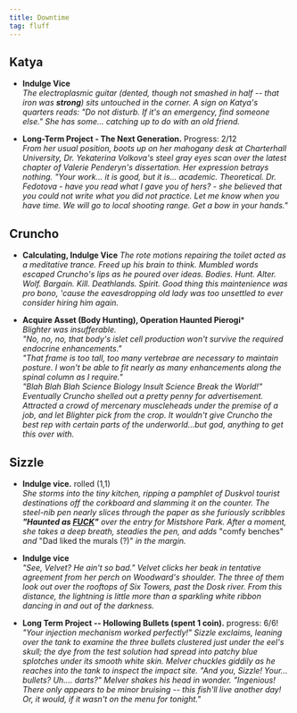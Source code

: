 ```yaml
---
title: Downtime
tag: fluff
---
```


## Katya

* **Indulge Vice**   
*The electroplasmic guitar (dented, though not smashed in half -- that iron was ***strong***) sits untouched in the corner. A sign on Katya's quarters reads: "Do not disturb. If it's an emergency, find someone else." She has some... catching up to do with an old friend.*

* **Long-Term Project - The Next Generation.** Progress: 2/12   
*From her usual position, boots up on her mahogany desk at Charterhall University, Dr. Yekaterina Volkova's steel gray eyes scan over the latest chapter of Valerie Penderyn's dissertation. Her expression betrays nothing. "Your work... it is good, but it is... academic. Theoretical. Dr. Fedotova - have you read what I gave you of hers? - she believed that you could not write what you did not practice. Let me know when you have time. We will go to local shooting range. Get a bow in your hands."*

## Cruncho

* **Calculating, Indulge Vice**
*The rote motions repairing the toilet acted as a meditative trance. Freed up his brain to think. Mumbled words escaped Cruncho's lips as he poured over ideas. Bodies. Hunt. Alter. Wolf. Bargain. Kill. Deathlands. Spirit. Good thing this maintenience was pro bono, 'cause the eavesdropping old lady was too unsettled to ever consider hiring him again.*

* **Acquire Asset (Body Hunting), Operation Haunted Pierogi***   
*Blighter was insufferable.*   
*"No, no, no, that body's islet cell production won't survive the required endocrine enhancements."*   
*"That frame is too tall, too many vertebrae are necessary to maintain posture. I won't be able to fit nearly as many enhancements along the spinal column as I require."*   
*"Blah Blah Blah Science Biology Insult Science Break the World!"*   
*Eventually Cruncho shelled out a pretty penny for advertisement. Attracted a crowd of mercenary muscleheads under the premise of a job, and let Blighter pick from the crop. It wouldn't give Cruncho the best rep with certain parts of the underworld...but god, anything to get this over with.*   

## Sizzle

* **Indulge vice.** rolled (1,1)   
*She storms into the tiny kitchen, ripping a pamphlet of Duskvol tourist destinations off the corkboard and slamming it on the counter. The steel-nib pen nearly slices through the paper as she furiously scribbles* ***"Haunted as <u>FUCK</u>"*** *over the entry for Mistshore Park. After a moment, she takes a deep breath, steadies the pen, and adds* "comfy benches" *and* "Dad liked the murals (?)" *in the margin.*

* **Indulge vice**   
*"See, Velvet? He ain't so bad." Velvet clicks her beak in tentative agreement from her perch on Woodward's shoulder. The three of them look out over the rooftops of Six Towers, past the Dosk river. From this distance, the lightning is little more than a sparkling white ribbon dancing in and out of the darkness.*

* **Long Term Project -- Hollowing Bullets (spent 1 coin).** progress: 6/6!   
*"Your injection mechanism worked perfectly!" Sizzle exclaims, leaning over the tank to examine the three bullets clustered just under the eel's skull; the dye from the test solution had spread into patchy blue splotches under its smooth white skin. Melver chuckles giddily as he reaches into the tank to inspect the impact site. "And you, Sizzle! Your... bullets? Uh.... darts?" Melver shakes his head in wonder. "Ingenious! There only appears to be minor bruising -- this fish'll live another day! Or, it would, if it wasn't on the menu for tonight."*

